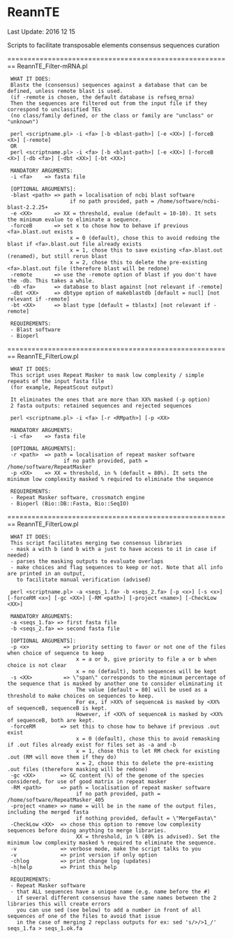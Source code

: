 ReannTE
=======
Last Update: 2016 12 15

Scripts to facilitate transposable elements consensus sequences curation

========================================================
ReannTE_Filter-mRNA.pl

	 WHAT IT DOES: 
	 Blastx the (consensus) sequences against a database that can be defined, unless remote blast is used. 
	 (if -remote is chosen, the default database is refseq_mrna)
	 Then the sequences are filtered out from the input file if they correspond to unclassified TEs 
	 (no class/family defined, or the class or family are "unclass" or "unknown")
	 	 
	 perl <scriptname.pl> -i <fa> [-b <blast-path>] [-e <XX>] [-forceB <X>] [-remote]
     OR
     perl <scriptname.pl> -i <fa> [-b <blast-path>] [-e <XX>] [-forceB <X>] [-db <fa>] [-dbt <XX>] [-bt <XX>]
	
     MANDATORY ARGUMENTS:
	 -i <fa>    => fasta file
	
     [OPTIONAL ARGUMENTS]:
	 -blast <path> => path = localisation of ncbi blast software
	                    if no path provided, path = /home/software/ncbi-blast-2.2.25+	 		            	          
	 -e <XX>       => XX = threshold, evalue (default = 10-10). It sets the minimum evalue to eliminate a sequence.
	 -forceB       => set x to chose how to behave if previous <fa>.blast.out exists
	                    x = 0 (default), chose this to avoid redoing the blast if <fa>.blast.out file already exists
	                    x = 1, chose this to save existing <fa>.blast.out (renamed), but still rerun blast
	                    x = 2, chose this to delete the pre-existing <fa>.blast.out file (therefore blast will be redone)
	 -remote       => use the -remote option of blast if you don't have the -db. This takes a while.
	 -db <fa>      => database to blast against [not relevant if -remote]
	 -dbt <XX>     => dbtype option of makeblastdb [default = nucl] [not relevant if -remote]
	 -bt <XX>      => blast type [default = tblastx] [not relevant if -remote]
	                  
     REQUIREMENTS:
	 - Blast software
	 - Bioperl

========================================================
ReannTE_FilterLow.pl

     WHAT IT DOES: 
	 This script uses Repeat Masker to mask low complexity / simple repeats of the input fasta file
	 (for example, RepeatScout output)
	 
	 It eliminates the ones that are more than XX% masked (-p option)
	 2 fasta outputs: retained sequences and rejected sequences
	 	 
	 perl <scriptname.pl> -i <fa> [-r <RMpath>] [-p <XX>
	
     MANDATORY ARGUMENTS:
	 -i <fa>    => fasta file
	
     [OPTIONAL ARGUMENTS]:
	 -r <path>  => path = localisation of repeat masker software
	                  if no path provided, path = /home/software/RepeatMasker		          
	 -p <XX>    => XX = threshold, in % (default = 80%). It sets the minimum low complexity masked % required to eliminate the sequence
	                  
     REQUIREMENTS:
	 - Repeat Masker software, crossmatch engine
 	 - Bioperl (Bio::DB::Fasta, Bio::SeqIO)

========================================================
ReannTE_FilterLow.pl

	 WHAT IT DOES: 
	 This script facilitates merging two consensus libraries
	 - mask a with b (and b with a just to have access to it in case if needed)
	 - parses the masking outputs to evaluate overlaps
	 - make choices and flag sequences to keep or not. Note that all info are printed in an output,
	   to facilitate manual verification (advised) 
	   
	 perl <scriptname.pl> -a <seqs_1.fa> -b <seqs_2.fa> [-p <x>] [-s <x>] [-forceRM <x>] [-gc <XX>] [-RM <path>] [-project <name>] [-CheckLow <XX>]
	   
	 MANDATORY ARGUMENTS:
	 -a <seqs_1.fa> => first fasta file
	 -b <seqs_2.fa> => second fasta file
	
	 [OPTIONAL ARGUMENTS]:
	 -p <x>           => priority setting to favor or not one of the files when choice of sequence to keep
	                      x = a or b, give priority to file a or b when choice is not clear
	 		              x = no (default), both sequences will be kept
	 -s <XX>          => \"span\" corresponds to the minimum percentage of the sequence that is masked by another one to consider eliminating it
	                      The value [default = 80] will be used as a threshold to make choices on sequences to keep.
	                      For ex, if >XX% of sequenceA is masked by <XX% of sequenceB, sequenceB is kept. 
	 		              However, if <XX% of sequenceA is masked by <XX% of sequenceB, both are kept.
	 -forceRM        => set this to chose how to behave if previous .out exist
	                      x = 0 (default), chose this to avoid remasking if .out files already exist for files set as -a and -b
	                      x = 1, chose this to let RM check for existing .out (RM will move them if they do)
	                      x = 2, chose this to delete the pre-existing .out files (therefore masking will be redone)
	 -gc <XX>        => GC content (%) of the genome of the species considered, for use of good matrix in repeat masker               
	 -RM <path>      => path = localisation of repeat masker software
	 		              if no path provided, path = /home/software/RepeatMasker_405		            
	 -project <name> => name = will be in the name of the output files, including the merged fasta
	 		              if nothing provided, default = \"MergeFasta\"
	 -CheckLow <XX>  => chose this option to remove low complexity sequences before doing anything to merge libraries.
	 		              XX = threshold, in % (80% is advised). Set the minimum low complexity masked % required to eliminate the sequence.	 
	 -v              => verbose mode, make the script talks to you
	 -v              => print version if only option
	 -chlog          => print change log (updates)
	 -h|help         => Print this help
    		
	 REQUIREMENTS:
	 - Repeat Masker software
	 - that ALL sequences have a unique name (e.g. name before the #)
	   if several different consensus have the same names between the 2 libraries this will create errors
	   you can use sed (see below) to add a number in front of all sequences of one of the files to avoid that issue 
       in the case of merging 2 repclass outputs for ex: sed 's/>/>1_/' seqs_1.fa > seqs_1.ok.fa 
	   
	   
	   
